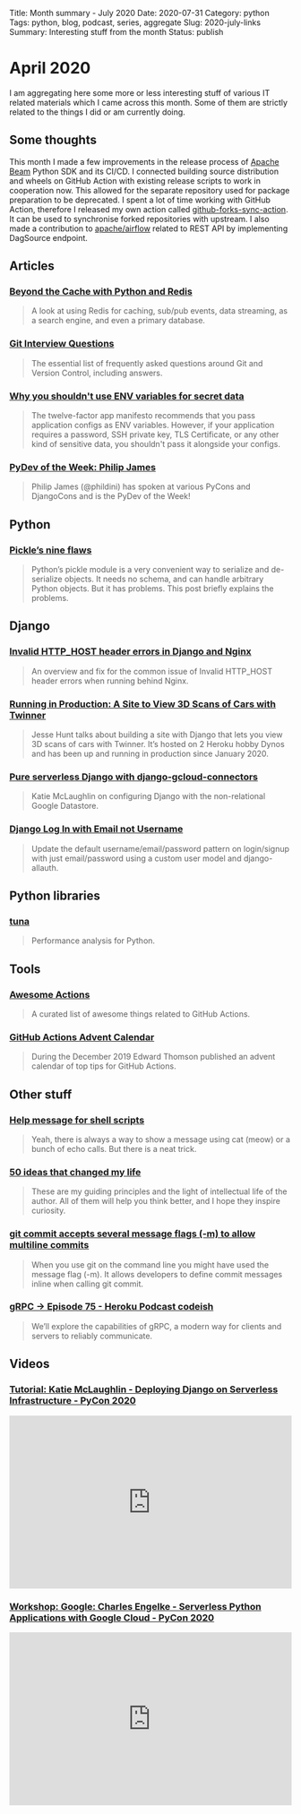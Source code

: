Title: Month summary - July 2020
Date: 2020-07-31
Category: python
Tags: python, blog, podcast, series, aggregate
Slug: 2020-july-links
Summary: Interesting stuff from the month
Status: publish


# April 2020

I am aggregating here some more or less interesting stuff of various IT related materials which I came across this month.
Some of them are strictly related to the things I did or am currently doing.


## Some thoughts

This month I made a few improvements in the release process of [Apache Beam](https://github.com/apache/beam) Python SDK and its CI/CD.
I connected building source distribution and wheels on GitHub Action with existing release scripts to work in cooperation now.
This allowed for the separate repository used for package preparation to be deprecated.
I spent a lot of time working with GitHub Action, therefore I released my own action called [github-forks-sync-action](https://github.com/TobKed/github-forks-sync-action).
It can be used to synchronise forked repositories with upstream.
I also made a contribution to [apache/airflow](https://github.com/apache/airflow) related to REST API by implementing DagSource endpoint.


## Articles

### [Beyond the Cache with Python and Redis](https://redislabs.com/blog/beyond-the-cache-with-python)

> A look at using Redis for caching, sub/pub events, data streaming, as a search engine, and even a primary database.

### [Git Interview Questions](https://www.git-tower.com/learn/git/faq/git-interview-questions)

> The essential list of frequently asked questions around Git and Version Control, including answers.

### [Why you shouldn't use ENV variables for secret data](https://diogomonica.com/2017/03/27/why-you-shouldnt-use-env-variables-for-secret-data/)

> The twelve-factor app manifesto recommends that you pass application configs as ENV variables. However, if your application requires a password, SSH private key, TLS Certificate, or any other kind of sensitive data, you shouldn't pass it alongside your configs.

### [PyDev of the Week: Philip James](https://www.blog.pythonlibrary.org/2020/07/06/pydev-of-the-week-philip-james)

> Philip James (@phildini) has spoken at various PyCons and DjangoCons and is the PyDev of the Week!


## Python

### [Pickle’s nine flaws](https://nedbatchelder.com/blog/202006/pickles_nine_flaws.html)

> Python’s pickle module is a very convenient way to serialize and de-serialize objects. It needs no schema, and can handle arbitrary Python objects. But it has problems. This post briefly explains the problems.


## Django

### [Invalid HTTP_HOST header errors in Django and Nginx](https://www.borfast.com/blog/2020/07/06/invalid-http_host-header-errors-in-django-and-nginx)

> An overview and fix for the common issue of Invalid HTTP_HOST header errors when running behind Nginx.

### [Running in Production: A Site to View 3D Scans of Cars with Twinner](https://runninginproduction.com/podcast/40-a-site-to-view-3d-scans-of-cars-with-twinner)

> Jesse Hunt talks about building a site with Django that lets you view 3D scans of cars with Twinner. It’s hosted on 2 Heroku hobby Dynos and has been up and running in production since January 2020.

### [Pure serverless Django with django-gcloud-connectors](https://dev.to/googlecloud/pure-serverless-django-with-django-gcloud-connectors-apo)

> Katie McLaughlin on configuring Django with the non-relational Google Datastore.

### [Django Log In with Email not Username](https://learndjango.com/tutorials/django-log-in-email-not-username)

> Update the default username/email/password pattern on login/signup with just email/password using a custom user model and django-allauth.


## Python libraries

### [tuna](https://github.com/nschloe/tuna)

> Performance analysis for Python.


## Tools

### [Awesome Actions](https://github.com/sdras/awesome-actions)

> A curated list of awesome things related to GitHub Actions.

### [GitHub Actions Advent Calendar](https://www.edwardthomson.com/blog/github_actions_advent_calendar.html)

> During the December 2019 Edward Thomson published an advent calendar of top tips for GitHub Actions.


## Other stuff

### [Help message for shell scripts](https://samizdat.dev/help-message-for-shell-scripts/)

> Yeah, there is always a way to show a message using cat (meow) or a bunch of echo calls. But there is a neat trick.

### [50 ideas that changed my life](https://www.perell.com/blog/50-ideas-that-changed-my-life)

> These are my guiding principles and the light of intellectual life of the author. All of them will help you think better, and I hope they inspire curiosity. 

### [git commit accepts several message flags (-m) to allow multiline commits](https://www.stefanjudis.com/today-i-learned/git-commit-accepts-several-message-flags-m-to-allow-multiline-commits/)

> When you use git on the command line you might have used the message flag (-m). It allows developers to define commit messages inline when calling git commit. 

### [gRPC → Episode 75 - Heroku Podcast codeish](https://www.heroku.com/podcasts/codeish/75-grpc)

> We’ll explore the capabilities of gRPC, a modern way for clients and servers to reliably communicate.


## Videos

### [Tutorial: Katie McLaughlin - Deploying Django on Serverless Infrastructure - PyCon 2020](https://www.youtube.com/watch?v=oYy9_4fm56o)
<div class="videoWrapper" style="height:0; padding-bottom:56.25%; padding-top:25px; position:relative" height="0">
    <iframe style="position:absolute; top:0; width:100%" height="100%" width="100%"' src="https://www.youtube.com/embed/oYy9_4fm56o" frameborder="0" allow="accelerometer; autoplay; encrypted-media; gyroscope; picture-in-picture" allowfullscreen></iframe>
</div>

### [Workshop: Google: Charles Engelke - Serverless Python Applications with Google Cloud - PyCon 2020](https://www.youtube.com/watch?v=4bjX9iKqpXA)
<div class="videoWrapper" style="height:0; padding-bottom:56.25%; padding-top:25px; position:relative" height="0">
    <iframe style="position:absolute; top:0; width:100%" height="100%" width="100%"' src="https://www.youtube.com/embed/4bjX9iKqpXA" frameborder="0" allow="accelerometer; autoplay; encrypted-media; gyroscope; picture-in-picture" allowfullscreen></iframe>
</div>
